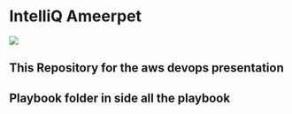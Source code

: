 # IntelliQ Ameerpet
![](https://riscenfraud.nl/wp-content/uploads/2021/08/logo-IntelliQ.png)

## This Repository for the aws devops presentation 

## Playbook folder in side all the playbook

